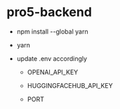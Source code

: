 # pro5-backend

- npm install --global yarn

- yarn

- update .env accordingly

  - OPENAI_API_KEY

  - HUGGINGFACEHUB_API_KEY

  - PORT 

